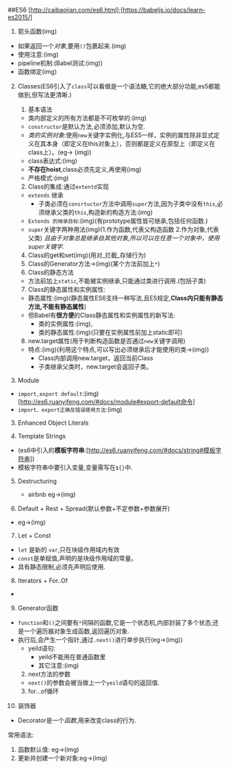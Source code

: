 ##ES6 [http://caibaojian.com/es6.html];[https://babeljs.io/docs/learn-es2015/]
1. 箭头函数(img)
- 如果返回一个*对象*,要用`()`包裹起来.(img)
- 使用注意:(img)
- pipeline机制:(Babel测试:(img))
- 函数绑定(img)

2. Classes(ES6引入了`class`可以看做是一个语法糖,它的绝大部分功能,es5都能做到,但写法更清晰.)
	1. 基本语法
	- 类内部定义的所有方法都是不可枚举的:(img)
	- `constructor`是默认方法,必须添加,默认为空.
	- _类的实例对象_:使用`new`关键字实例化,与ES5一样，实例的属性除非显式定义在其本身（即定义在this对象上），否则都是定义在原型上（即定义在class上）。(eg-> (img))
	- class表达式:(img)
	- **不存在hoist**,class必须先定义,再使用(img)
	- 严格模式:(img)

	2. Class的集成:通过`extentd`实现
	- `extends` 继承
		- 子类必须在`consrtuctor`方法中调用`super`方法,因为子类中没有`this`,必须继承父类的`this`,构造新的构造方法:(img)
	- `Extends 的继承目标`:(img)(有prototype属性皆可继承,包括任何函数.)
	- `super`关键字两种用法(img)(1.作为函数,代表父构造函数 2.作为对象,代表父类) _且由于对象总是继承自其他对象,所以可以在任意一个对象中，使用super关键字._

	4. Class的get和set(img)(用对_拦截_存储行为)
	5. Class的Generator方法->(img)(某个方法前加上`*`)
	6. Class的静态方法
	- 方法前加上`static`,不能被实例继承,只能通过类进行调用.(包括子类)
	7. Class的静态属性和实例属性:
	- 静态属性:(img)(静态属性ES6支持一种写法,且ES规定,__Class内只能有静态方法,不能有静态属性__)
	- 但Babel有**很方便**的Class静态属性和实例属性的新写法:
		- 类的实例属性:(img),
		- 类的静态属性:(img)(只要在实例属性前加上static即可)
	8. new.target属性(用于判断构造函数是否通过`new`关键字调用)
	- 特点:(img)(利用这个特点,可以写出必须继承后才能使用的类->(img))
		- Class内部调用new.target，返回当前Class
		- 子类继承父类时，new.target会返回子类。


2. Module
- `import,export default`:(img)[http://es6.ruanyifeng.com/#docs/module#export-default命令]
- `import、export正确及错误使用方法`:(img)

3. Enhanced Object Literals

4. Template Strings
- (es6中引入的**模板字符串**:[http://es6.ruanyifeng.com/#docs/string#模板字符串])
- 模板字符串中要引入变量,变量需写在`${}`中.

5. Destructuring
	- airbnb eg->(img)

6. Default + Rest + Spread(默认参数+不定参数+参数展开)
- eg->(img)

7. Let + Const
- `let` 是新的 `var`,只在块级作用域内有效
- `const`是单赋值,声明的是块级作用域的常量。
- 具有静态限制,必须先声明后使用.

8. Iterators + For..Of
-

9. Generator函数
- `function`和`()`之间要有`*`间隔的函数,它是一个状态机,内部封装了多个状态;还是一个遍历器对象生成函数,返回遍历对象.
- 执行后,会产生一个指针,通过`.next()`进行单步执行(eg->(img))
	- yeild语句:
		- yeild不能用在普通函数里
		- 其它注意:(img)
	2. next方法的参数
	- `next()`的参数会被当做上一个`yeild`语句的返回值.
	3. for…of循环
10. 装饰器
- Decorator是一个*函数*,用来改变class的行为.

常用语法:
1. 函数默认值: eg->(img)
2. 更新并创建一个新对象:eg->(img)
